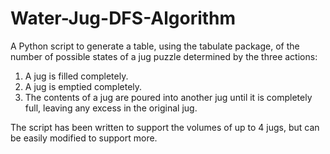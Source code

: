 # Water-Jug-DFS-Algorithm
A Python script to generate a table, using the tabulate package, of the number of possible states of a jug puzzle determined by the three actions:

1) A jug is filled completely.
2) A jug is emptied completely.
3) The contents of a jug are poured into another jug until it is completely full, leaving any excess in the original jug.

The script has been written to support the volumes of up to 4 jugs, but can be easily modified to support more.
